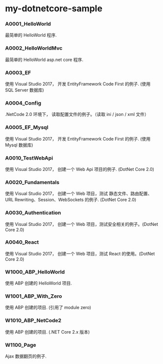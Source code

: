 # my-dotnetcore-sample


### A0001_HelloWorld
最简单的 HelloWorld 程序.


### A0002_HelloWorldMvc
最简单的 HelloWorld  asp.net core 程序.


### A0003_EF
使用 Visual Studio 2017， 开发 EntityFramework Code First 的例子.  (使用 SQL Server 数据库)


### A0004_Config
.NetCode 2.0 环境下， 读取配置文件的例子。（读取 ini / json / xml 文件）


### A0005_EF_Mysql
使用 Visual Studio 2017， 开发 EntityFramework Code First 的例子.  (使用 Mysql 数据库)


### A0010_TestWebApi
使用 Visual Studio 2017， 创建一个 Web Api 项目的例子. (DotNet Core 2.0)


### A0020_Fundamentals
使用 Visual Studio 2017， 创建一个 Web 项目，测试 静态文件、路由配置、URL Rewriting、Session、WebSockets 的例子. (DotNet Core 2.0)


### A0030_Authentication
使用 Visual Studio 2017， 创建一个 Web 项目，测试安全相关的例子。(DotNet Core 2.0)


### A0040_React
使用 Visual Studio 2017， 创建一个 Web 项目，测试 React 的使用。(DotNet Core 2.0) 


### W1000_ABP_HelloWorld
使用 ABP 创建的 HelloWorld 项目.


### W1001_ABP_With_Zero
使用 ABP 创建的项目. (引用了 module zero)


### W1010_ABP_NetCode2
使用 ABP 创建的项目. (.NET Core 2.x 版本)


### W1100_Page
Ajax 数据翻页的例子.
